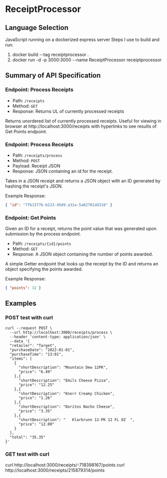# ReceiptProcessor

## Language Selection
JavaScript running on a dockerized express server
Steps I use to build and run:
1) docker build --tag receiptprocessor .
2) docker run -d -p 3000:3000 --name ReceiptProcessor receiptprocessor
## Summary of API Specification

### Endpoint: Process Receipts
* Path: `/receipts`
* Method: `GET`
* Response: Returns UL of currently processed receipts

Returns unordered list of currently processed receipts. Useful for viewing in browser at http://localhost:3000/receipts with hyperlinks to see results of Get Points endpoint.

### Endpoint: Process Receipts
* Path: `/receipts/process`
* Method: `POST`
* Payload: Receipt JSON
* Response: JSON containing an id for the receipt.

Takes in a JSON receipt and returns a JSON object with an ID generated by hashing the receipt's JSON.

Example Response:
```json
{ "id": "7fb1377b-b223-49d9-a31a-5a02701dd310" }
```

### Endpoint: Get Points
Given an ID for a receipt, returns the point value that was generated upon submission by the process endpoint.
* Path: `/receipts/{id}/points`
* Method: `GET`
* Response: A JSON object containing the number of points awarded.

A simple Getter endpoint that looks up the receipt by the ID and returns an object specifying the points awarded.

Example Response:
```json
{ "points": 32 }
```

## Examples
### POST test with curl
```
curl --request POST \
  --url http://localhost:3000/receipts/process \
  --header 'content-type: application/json' \
  --data '{
  "retailer": "Target",
  "purchaseDate": "2022-01-01",
  "purchaseTime": "13:01",
  "items": [
    {
      "shortDescription": "Mountain Dew 12PK",
      "price": "6.49"
    },{
      "shortDescription": "Emils Cheese Pizza",
      "price": "12.25"
    },{
      "shortDescription": "Knorr Creamy Chicken",
      "price": "1.26"
    },{
      "shortDescription": "Doritos Nacho Cheese",
      "price": "3.35"
    },{
      "shortDescription": "   Klarbrunn 12-PK 12 FL OZ  ",
      "price": "12.00"
    }
  ],
  "total": "35.35"
}'
```
### GET test with curl
curl http://localhost:3000/receipts/-718398167/points
curl http://localhost:3000/receipts/215879314/points